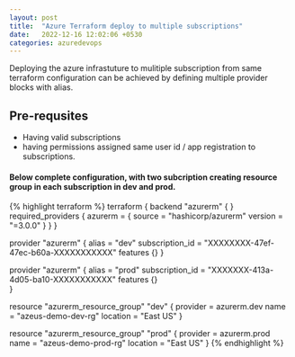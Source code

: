 ```yaml
---
layout: post
title:  "Azure Terraform deploy to multiple subscriptions"
date:   2022-12-16 12:02:06 +0530
categories: azuredevops
---
```

Deploying the azure infrastuture to mulitiple subscription from same terraform configuration can be
achieved by defining multiple provider blocks with alias.

## Pre-requsites

- Having valid subscriptions
- having permissions assigned same user id / app registration to subscriptions.

#### Below complete configuration, with two subcription creating resource group in each subscription in dev and prod.

{% highlight terraform %}
terraform {
 backend "azurerm" {
 }
  required_providers {
    azurerm = {
      source  = "hashicorp/azurerm"
      version = "=3.0.0"
    }
  }
}

provider "azurerm" {
  alias           = "dev"
  subscription_id = "XXXXXXXX-47ef-47ec-b60a-XXXXXXXXXXX"
  features {}
}

provider "azurerm" {
  alias           = "prod"
  subscription_id = "XXXXXXX-413a-4d05-ba10-XXXXXXXXXXX"
  features {}     
}


resource "azurerm_resource_group" "dev" {
  provider = azurerm.dev
  name     = "azeus-demo-dev-rg"
  location = "East US"
}

resource "azurerm_resource_group" "prod" {
  provider = azurerm.prod
  name     = "azeus-demo-prod-rg"
  location = "East US"
}
{% endhighlight %}